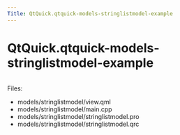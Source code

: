 ```yaml
---
Title: QtQuick.qtquick-models-stringlistmodel-example
---
```


# QtQuick.qtquick-models-stringlistmodel-example

<span class="subtitle"></span>
<!-- $$$models/stringlistmodel-description -->
<p class="centerAlign"><img src="../../../../media/qml-stringlistmodel-example.png" alt="" /></p><p>Files:</p>
<ul>
<li>models/stringlistmodel/view.qml</li>
<li>models/stringlistmodel/main.cpp</li>
<li>models/stringlistmodel/stringlistmodel.pro</li>
<li>models/stringlistmodel/stringlistmodel.qrc</li>
</ul>
<!-- @@@models/stringlistmodel -->
